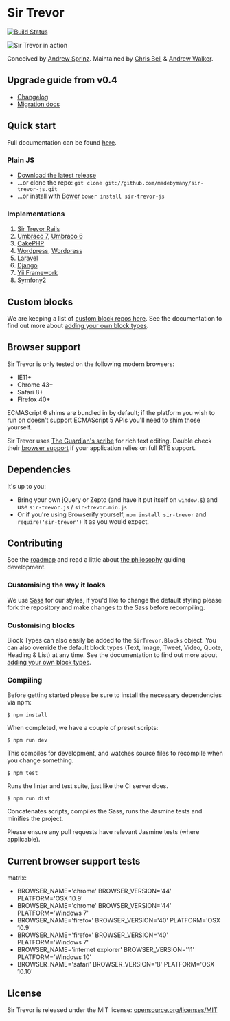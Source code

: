 # Sir Trevor

[![Build Status](https://travis-ci.org/madebymany/sir-trevor-js.png?branch=master)](https://travis-ci.org/madebymany/sir-trevor-js/)

![Sir Trevor in action](https://raw.github.com/madebymany/sir-trevor-js/master/examples/sir-trevor.gif)

Conceived by [Andrew Sprinz](http://github.com/andrewsprinz). Maintained by [Chris Bell](http://github.com/cjbell88) & [Andrew Walker](http://github.com/ninjabiscuit).

## Upgrade guide from v0.4

- [Changelog](https://github.com/madebymany/sir-trevor-js/blob/master/CHANGELOG.md)
- [Migration docs](https://github.com/madebymany/sir-trevor-js/blob/master/docs/migrations/0.4-0.5.md)

## Quick start

Full documentation can be found [here](http://madebymany.github.io/sir-trevor-js/docs.html).

### Plain JS

- [Download the latest release](https://github.com/madebymany/sir-trevor-js/zipball/master)
- ...or clone the repo: `git clone git://github.com/madebymany/sir-trevor-js.git`
- ...or install with [Bower](http://bower.io/) ``bower install sir-trevor-js``

### Implementations

1. [Sir Trevor Rails](http://github.com/madebymany/sir-trevor-rails)
2. [Umbraco 7](https://github.com/mindrevolution/SirTrevor-for-Umbraco), [Umbraco 6](http://our.umbraco.org/projects/backoffice-extensions/skybrud-sir-trevor-editor)
3. [CakePHP](http://github.com/martinbean/cakephp-sir-trevor-plugin)
4. [Wordpress](https://github.com/neyre/sir-trevor-wp), [Wordpress](https://github.com/raffij/sir-trevor-wordpress)
5. [Laravel](https://github.com/caouecs/Laravel4-SirTrevorJS)
6. [Django](https://github.com/philippbosch/django-sirtrevor)
7. [Yii Framework](https://github.com/DrMabuse23/yii2-sir-trevor-js)
8. [Symfony2](https://github.com/EDSI-Tech/SirTrevorBundle)

## Custom blocks

We are keeping a list of [custom block repos here](https://github.com/madebymany/sir-trevor-js/wiki/Custom-blocks). See the documentation to find out more about [adding your own block types](http://madebymany.github.io/sir-trevor-js/docs.html#4).

## Browser support

Sir Trevor is only tested on the following modern browsers:

- IE11+
- Chrome 43+
- Safari 8+
- Firefox 40+

ECMAScript 6 shims are bundled in by default; if the platform you wish to run on doesn't support ECMAScript 5 APIs you'll need to shim those yourself.

Sir Trevor uses [The Guardian's scribe](https://github.com/guardian/scribe) for rich text editing. Double check their [browser support](https://github.com/guardian/scribe#browser-support) if your application relies on full RTE support.

## Dependencies

It's up to you:

* Bring your own jQuery or Zepto (and have it put itself on `window.$`) and use `sir-trevor.js` / `sir-trevor.min.js`
* Or if you're using Browserify yourself, `npm install sir-trevor` and `require('sir-trevor')` it as you would expect.

## Contributing

See the [roadmap](https://github.com/madebymany/sir-trevor-js/wiki/Roadmap) and read a little about [the philosophy](https://github.com/madebymany/sir-trevor-js/wiki/Philosophy) guiding development.

### Customising the way it looks

We use [Sass](http://sass-lang.com/) for our styles, if you'd like to change the default styling please fork the repository and make changes to the Sass before recompiling.

### Customising blocks

Block Types can also easily be added to the ``SirTrevor.Blocks`` object. You can also override the default block types (Text, Image, Tweet, Video, Quote, Heading & List) at any time. See the documentation to find out more about [adding your own block types](http://madebymany.github.io/sir-trevor-js/docs.html#4).

### Compiling

Before getting started please be sure to install the necessary dependencies via npm:

``$ npm install``

When completed, we have a couple of preset scripts:

``$ npm run dev``

This compiles for development, and watches source files to recompile when you change something.

``$ npm test``

Runs the linter and test suite, just like the CI server does.

``$ npm run dist``

Concatenates scripts, compiles the Sass, runs the Jasmine tests and minifies the project.

Please ensure any pull requests have relevant Jasmine tests (where applicable).

## Current browser support tests

matrix:
  - BROWSER_NAME='chrome' BROWSER_VERSION='44' PLATFORM='OSX 10.9'
  - BROWSER_NAME='chrome' BROWSER_VERSION='44' PLATFORM='Windows 7'
  - BROWSER_NAME='firefox' BROWSER_VERSION='40' PLATFORM='OSX 10.9'
  - BROWSER_NAME='firefox' BROWSER_VERSION='40' PLATFORM='Windows 7'
  - BROWSER_NAME='internet explorer' BROWSER_VERSION='11' PLATFORM='Windows 10'
  - BROWSER_NAME='safari' BROWSER_VERSION='8' PLATFORM='OSX 10.10'

## License

Sir Trevor is released under the MIT license:
[opensource.org/licenses/MIT](http://opensource.org/licenses/MIT)
